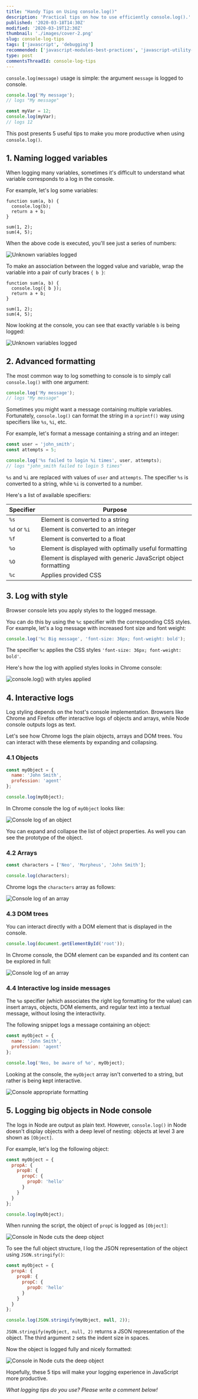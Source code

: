```yaml
---
title: "Handy Tips on Using console.log()"
description: 'Practical tips on how to use efficiently console.log().'
published: '2020-03-18T14:30Z'
modified: '2020-03-19T12:30Z'
thumbnail: './images/cover-2.png'
slug: console-log-tips
tags: ['javascript', 'debugging']
recommended: ['javascript-modules-best-practices', 'javascript-utility-libraries']
type: post
commentsThreadId: console-log-tips
---
```


`console.log(message)` usage is simple: the argument `message` is logged to console.

```javascript
console.log('My message');
// logs "My message"

const myVar = 12;
console.log(myVar);
// logs 12
```

This post presents 5 useful tips to make you more productive when using `console.log()`.

## 1. Naming logged variables

When logging many variables, sometimes it's difficult to understand what variable corresponds to a log in the console.  

For example, let's log some variables:

```javascript{2}
function sum(a, b) {
  console.log(b);
  return a + b;
}

sum(1, 2);
sum(4, 5);
```

When the above code is executed, you'll see just a series of numbers:

![Unknown variables logged](./images/console-unknown-variables-3.png)

To make an association between the logged value and variable, wrap the variable into a pair of curly braces `{ b }`:

```javascript{2}
function sum(a, b) {
  console.log({ b });
  return a + b;
}

sum(1, 2);
sum(4, 5);
```

Now looking at the console, you can see that exactly variable `b` is being logged:

![Unknown variables logged](./images/console-known-variables.png)

## 2. Advanced formatting

The most common way to log something to console is to simply call `console.log()` with one argument:

```javascript
console.log('My message');
// logs "My message"
```

Sometimes you might want a message containing multiple variables. Fortunately, `console.log()` can format the string in a `sprintf()` way using specifiers like `%s`, `%i`, etc.

For example, let's format a message containing a string and an integer:

```javascript
const user = 'john_smith';
const attempts = 5;

console.log('%s failed to login %i times', user, attempts);
// logs "john_smith failed to login 5 times"
```

`%s` and `%i` are replaced with values of `user` and `attempts`. The specifier `%s` is converted to a string, while `%i` is converted to a number.  

Here's a list of available specifiers:

| Specifier    |    Purpose                                                        |
|--------------|-------------------------------------------------------------------|
| `%s`         |  Element is converted to a string                                 |
| `%d` or `%i` |  Element is converted to an integer                               |
| `%f`         |  Element is converted to a float                                  |
| `%o`         |  Element is displayed with optimally useful formatting            |
| `%O`         |  Element is displayed with generic JavaScript object formatting   |
| `%c`         |  Applies provided CSS                                             |


## 3. Log with style

Browser console lets you apply styles to the logged message.  

You can do this by using the `%c` specifier with the corresponding CSS styles. For example, let's a log message with increased font size and font weight:

```javascript
console.log('%c Big message', 'font-size: 36px; font-weight: bold');
```

The specifier `%c` applies the CSS styles `'font-size: 36px; font-weight: bold'`.

Here's how the log with applied styles looks in Chrome console:

![console.log() with styles applied](./images/console-unknown-variables-4.png)

## 4. Interactive logs

Log styling depends on the host's console implementation. Browsers like Chrome and Firefox offer interactive logs of objects and arrays, while Node console outputs logs as text.  

Let's see how Chrome logs the plain objects, arrays and DOM trees. You can interact with these elements by expanding and collapsing.  

### 4.1 Objects

```javascript
const myObject = {
  name: 'John Smith',
  profession: 'agent'
};

console.log(myObject);
```

In Chrome console the log of `myObject` looks like:

![Console log of an object](./images/console-object.png)

You can expand and collapse the list of object properties. As well you can see the prototype of the object.  

### 4.2 Arrays

```javascript
const characters = ['Neo', 'Morpheus', 'John Smith'];

console.log(characters);
```

Chrome logs the `characters` array as follows:

![Console log of an array](./images/console-array.png)

### 4.3 DOM trees

You can interact directly with a DOM element that is displayed in the console.  

```javascript
console.log(document.getElementById('root'));
```

In Chrome console, the DOM element can be expanded and its content can be explored in full:

![Console log of an array](./images/console-dom.png)

### 4.4 Interactive log inside messages

The `%o` specifier (which associates the right log formatting for the value) can insert arrays, objects, DOM elements, and regular text into a textual message, without losing the interactivity.  

The following snippet logs a message containing an object:

```javascript
const myObject = {
  name: 'John Smith',
  profession: 'agent'
};

console.log('Neo, be aware of %o', myObject);
```

Looking at the console, the `myObject` array isn't converted to a string, but rather is being kept interactive.  

![Console appropriate formatting](./images/console-formatting.png)

## 5. Logging big objects in Node console

The logs in Node are output as plain text. However, `console.log()` in Node doesn't display objects with a deep level of nesting: objects at level 3 are shown as `[Object]`.

For example, let's log the following object:

```javascript
const myObject = {
  propA: {
    propB: {
      propC: {
        propD: 'hello'
      }
    }
  }
};

console.log(myObject);
```

When running the script, the object of `propC` is logged as `[Object]`:

![Console in Node cuts the deep object](./images/console-node-cut.png)

To see the full object structure, I log the JSON representation of the object using `JSON.stringify()`:

```javascript
const myObject = {
  propA: {
    propB: {
      propC: {
        propD: 'hello'
      }
    }
  }
};

console.log(JSON.stringify(myObject, null, 2));
```

`JSON.stringify(myObject, null, 2)` returns a JSON representation of the object. The third argument `2` sets the indent size in spaces.  

Now the object is logged fully and nicely formatted:

![Console in Node cuts the deep object](./images/console-node-full.png)

Hopefully, these 5 tips will make your logging experience in JavaScript more productive.  

*What logging tips do you use? Please write a comment below!*
